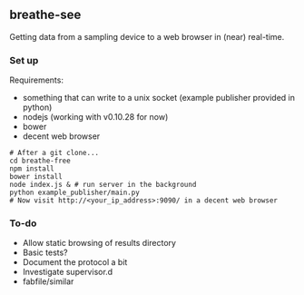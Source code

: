 ## breathe-see

Getting data from a sampling device to a web browser in (near) real-time.

### Set up

Requirements:

* something that can write to a unix socket (example publisher provided in python)
* nodejs (working with v0.10.28 for now)
* bower
* decent web browser

```
# After a git clone...
cd breathe-free
npm install
bower install
node index.js & # run server in the background
python example_publisher/main.py
# Now visit http://<your_ip_address>:9090/ in a decent web browser
```

### To-do

* Allow static browsing of results directory
* Basic tests?
* Document the protocol a bit
* Investigate supervisor.d
* fabfile/similar